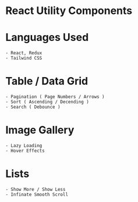 # React Utility Components

# Languages Used

    - React, Redux
    - Tailwind CSS

# Table / Data Grid

    - Pagination ( Page Numbers / Arrows )
    - Sort ( Ascending / Decending )
    - Search ( Debounce )

# Image Gallery

    - Lazy Loading
    - Hover Effects

# Lists

    - Show More / Show Less
    - Infinate Smooth Scroll
